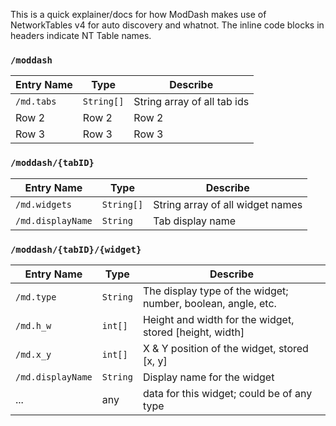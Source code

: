This is a quick explainer/docs for how ModDash makes use of NetworkTables v4 for auto discovery and whatnot. The inline code blocks in headers indicate NT Table names.
### `/moddash`
| Entry Name | Type       | Describe                    |
| ---------- | ---------- | --------------------------- |
| `/md.tabs` | `String[]` | String array of all tab ids |
| Row 2      | Row 2      | Row 2                       |
| Row 3      | Row 3      | Row 3                       |

### `/moddash/{tabID}`
| Entry Name        | Type       | Describe                         |
| ----------------- | ---------- | -------------------------------- |
| `/md.widgets`     | `String[]` | String array of all widget names |
| `/md.displayName` | `String`   | Tab display name                 |

### `/moddash/{tabID}/{widget}`
| Entry Name        | Type       | Describe                                                     |
| ----------------- | ---------- | ------------------------------------------------------------ |
| `/md.type`        | `String`   | The display type of the widget; number, boolean, angle, etc. |
| `/md.h_w`         | `int[]`    | Height and width for the widget, stored [height, width]      |
| `/md.x_y`         | `int[]`    | X & Y position of the widget, stored [x, y]                  |
| `/md.displayName` | `String`   | Display name for the widget                                  |
| ...               | any        | data for this widget; could be of any type                   |

